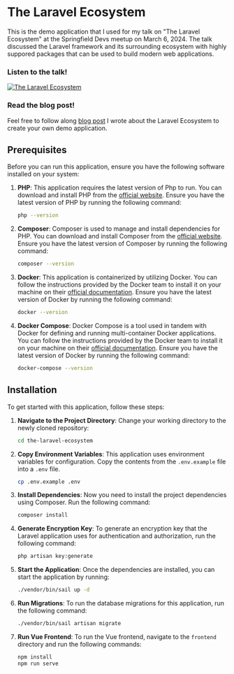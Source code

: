 # The Laravel Ecosystem

This is the demo application that I used for my talk on "The Laravel Ecosystem" at the Springfield Devs meetup on March 6, 2024. The talk discussed the Laravel framework and its surrounding ecosystem with highly suppored packages that can be used to build modern web applications.

### Listen to the talk!

[![The Laravel Ecosystem](https://secure.meetupstatic.com/photos/event/6/2/a/a/600_519265258.webp?w=750)]([https://www.youtube.com/watch?v=dQw4w9WgXcQ](https://www.youtube.com/watch?v=kHjGp0Xtinw))

### Read the blog post!

Feel free to follow along [blog post](https://dev.to/rileygrotenhuis/the-laravel-ecosystem-1jbj) I wrote about the Laravel Ecosystem to create your own demo application.

## Prerequisites

Before you can run this application, ensure you have the following software installed on your system:

1. **PHP**: This application requires the latest version of Php to run. You can download and install PHP from the [official website](https://www.php.net/downloads.php). Ensure you have the latest version of PHP by running the following command:

    ```bash
    php --version
    ```

2. **Composer**: Composer is used to manage and install dependencies for PHP. You can download and install Composer from the [official website](https://getcomposer.org/download/). Ensure you have the latest version of Composer by running the following command:

    ```bash
    composer --version
    ```

3. **Docker**: This application is containerized by utilizing Docker. You can follow the instructions provided by the Docker team to install it on your machine on their [official documentation](https://docs.docker.com/get-docker/). Ensure you have the latest version of Docker by running the following command:

    ```bash
    docker --version
    ```

4. **Docker Compose**: Docker Compose is a tool used in tandem with Docker for defining and running multi-container Docker applications. You can follow the instructions provided by the Docker team to install it on your machine on their [official documentation](https://docs.docker.com/compose/install/). Ensure you have the latest version of Docker by running the following command:

    ```bash
    docker-compose --version
    ```

## Installation

To get started with this application, follow these steps:

1. **Navigate to the Project Directory**: Change your working directory to the newly cloned repository:

    ```bash
    cd the-laravel-ecosystem
    ```

2. **Copy Environment Variables**: This application uses environment variables for configuration. Copy the contents from the `.env.example` file into a `.env` file.

    ```bash
    cp .env.example .env
    ```

3. **Install Dependencies**: Now you need to install the project dependencies using Composer. Run the following command:

    ```bash
    composer install
    ```

4. **Generate Encryption Key**: To generate an encryption key that the Laravel application uses for authentication and authorization, run the following command:

    ```bash
    php artisan key:generate
    ```

5. **Start the Application**: Once the dependencies are installed, you can start the application by running:

    ```bash
    ./vendor/bin/sail up -d
    ```

6. **Run Migrations**: To run the database migrations for this application, run the following command:

    ```bash
    ./vendor/bin/sail artisan migrate
    ```
   
7. **Run Vue Frontend**: To run the Vue frontend, navigate to the `frontend` directory and run the following commands:

    ```bash
    npm install
    npm run serve
    ```
